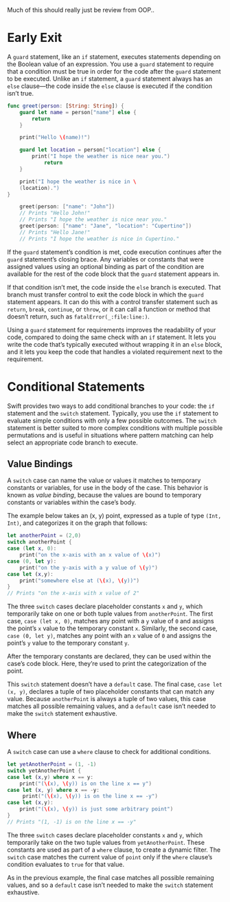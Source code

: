 Much of this should really just be review from OOP..

# Early Exit
A `guard` statement, like an `if` statement, executes statements depending on the Boolean value of an expression. You use a `guard` statement to require that a condition must be true in order for the code after the `guard` statement to be executed. Unlike an `if` statement, a `guard` statement always has an `else` clause—the code inside the `else` clause is executed if the condition isn’t true.
```swift
func greet(person: [String: String]) {
	guard let name = person["name"] else {
		return
	}

	print("Hello \(name)!")

	guard let location = person["location"] else {
		print("I hope the weather is nice near you.")
			return
	}

	print("I hope the weather is nice in \
	(location).")
}

	greet(person: ["name": "John"])
	// Prints "Hello John!"
	// Prints "I hope the weather is nice near you."
	greet(person: ["name": "Jane", "location": "Cupertino"])
	// Prints "Hello Jane!"
	// Prints "I hope the weather is nice in Cupertino."
```
If the `guard` statement’s condition is met, code execution continues after the `guard` statement’s closing brace. Any variables or constants that were assigned values using an optional binding as part of the condition are available for the rest of the code block that the `guard` statement appears in.

If that condition isn’t met, the code inside the `else` branch is executed. That branch must transfer control to exit the code block in which the `guard` statement appears. It can do this with a control transfer statement such as `return`, `break`, `continue`, or `throw`, or it can call a function or method that doesn’t return, such as `fatalError(_:file:line:)`.

Using a `guard` statement for requirements improves the readability of your code, compared to doing the same check with an `if` statement. It lets you write the code that’s typically executed without wrapping it in an `else` block, and it lets you keep the code that handles a violated requirement next to the requirement.
# Conditional Statements
Swift provides two ways to add conditional branches to your code: the `if` statement and the `switch` statement. Typically, you use the `if` statement to evaluate simple conditions with only a few possible outcomes. The `switch` statement is better suited to more complex conditions with multiple possible permutations and is useful in situations where pattern matching can help select an appropriate code branch to execute.
## Value Bindings
A `switch` case can name the value or values it matches to temporary constants or variables, for use in the body of the case. This behavior is known as _value binding_, because the values are bound to temporary constants or variables within the case’s body.

The example below takes an (x, y) point, expressed as a tuple of type `(Int, Int)`, and categorizes it on the graph that follows:
```swift
let anotherPoint = (2,0)
switch anotherPoint {
case (let x, 0):
	print("on the x-axis with an x value of \(x)")
case (0, let y):
	print("on the y-axis with a y value of \(y)")
case let (x,y):
	print("somewhere else at (\(x), \(y))")
}
// Prints "on the x-axis with x value of 2"
```
The three `switch` cases declare placeholder constants `x` and `y`, which temporarily take on one or both tuple values from `anotherPoint`. The first case, `case (let x, 0)`, matches any point with a `y` value of `0` and assigns the point’s `x` value to the temporary constant `x`. Similarly, the second case, `case (0, let y)`, matches any point with an `x` value of `0` and assigns the point’s `y` value to the temporary constant `y`.

After the temporary constants are declared, they can be used within the case’s code block. Here, they’re used to print the categorization of the point.

This `switch` statement doesn’t have a `default` case. The final case, `case let (x, y)`, declares a tuple of two placeholder constants that can match any value. Because `anotherPoint` is always a tuple of two values, this case matches all possible remaining values, and a `default` case isn’t needed to make the `switch` statement exhaustive.
## Where
A `switch` case can use a `where` clause to check for additional conditions.
```swift
let yetAnotherPoint = (1, -1)
switch yetAnotherPoint {
case let (x,y) where x == y:
	print("(\(x), \(y)) is on the line x == y")
case let (x, y) where x == -y:
	 print("(\(x), \(y)) is on the line x == -y")
case let (x,y):
	print("(\(x), \(y)) is just some arbitrary point")
}
// Prints "(1, -1) is on the line x == -y"
```
The three `switch` cases declare placeholder constants `x` and `y`, which temporarily take on the two tuple values from `yetAnotherPoint`. These constants are used as part of a `where` clause, to create a dynamic filter. The `switch` case matches the current value of `point` only if the `where` clause’s condition evaluates to `true` for that value.

As in the previous example, the final case matches all possible remaining values, and so a `default` case isn’t needed to make the `switch` statement exhaustive.